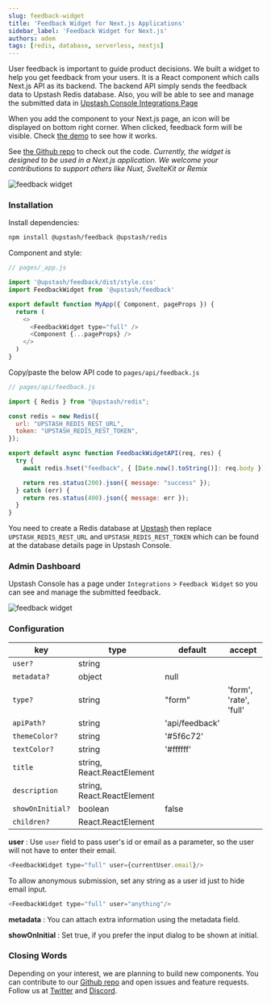 ```yaml
---
slug: feedback-widget
title: 'Feedback Widget for Next.js Applications'
sidebar_label: 'Feedback Widget for Next.js'
authors: adem
tags: [redis, database, serverless, nextjs]
---
```


User feedback is important to guide product decisions. We built a widget to help you get feedback from your users. It is a React component which calls Next.js API as its backend. The backend API simply sends the feedback data to Upstash Redis database. Also, you will be able to see and manage the submitted data in [Upstash Console Integrations Page](https://console.upstash.com/integration/feedback)

When you add the component to your Next.js page, an icon will be displayed on bottom right corner. When clicked, feedback form will be visible. Check [the demo](https://upstash-feedback-widget.vercel.app/) to see how it works.

<!--truncate -->


See [the Github repo](https://github.com/upstash/feedback) to check out the code. *Currently, the widget is designed to be used in a Next.js application. We welcome your contributions to support others like Nuxt, SvelteKit or Remix*

![feedback widget](/img/blog/feedback/f1.png)
         

### Installation


Install dependencies:

```bash
npm install @upstash/feedback @upstash/redis
```

Component and style:

```js
// pages/_app.js

import '@upstash/feedback/dist/style.css'
import FeedbackWidget from '@upstash/feedback'

export default function MyApp({ Component, pageProps }) {
  return (
    <>
      <FeedbackWidget type="full" />
      <Component {...pageProps} />
    </>
  )
}
```
     
Copy/paste the below API code to `pages/api/feedback.js`
```javascript
// pages/api/feedback.js

import { Redis } from "@upstash/redis";

const redis = new Redis({
  url: "UPSTASH_REDIS_REST_URL",
  token: "UPSTASH_REDIS_REST_TOKEN",
});

export default async function FeedbackWidgetAPI(req, res) {
  try {
    await redis.hset("feedback", { [Date.now().toString()]: req.body });

    return res.status(200).json({ message: "success" });
  } catch (err) {
    return res.status(400).json({ message: err });
  }
}
```

You need to create a Redis database at [Upstash](https://console.upstash.com) then replace `UPSTASH_REDIS_REST_URL` and `UPSTASH_REDIS_REST_TOKEN` which can be found at the database details page in Upstash Console.


### Admin Dashboard

Upstash Console has a page under `Integrations` > `Feedback Widget` so you can see and manage the submitted feedback. 

![feedback widget](/img/blog/feedback/f2.png)


### Configuration


| key            | type                         | default        | accept                 | 
| -------------- | ---------------------------- | -------------- | ---------------------- |
| `user?`        | string                       |                |                        |
| `metadata?`    | object                       | null           |                        |
| `type?`        | string                       | "form"         | 'form', 'rate', 'full' |
| `apiPath?`     | string                       | 'api/feedback' |                        |
| `themeColor?`  | string                       | '#5f6c72'      |                        |
| `textColor?`   | string                       | '#ffffff'      |                        |
| `title`        | string, React.ReactElement |                |                        |
| `description`  | string, React.ReactElement |                |                        |
| `showOnInitial?` | boolean                      | false          |                        |
| `children?`    | React.ReactElement           |                |                        |


   
**user** : Use `user` field to pass user's id or email as a parameter, so the user will not have to enter their email.
``` javascript
<FeedbackWidget type="full" user={currentUser.email}/>
```


To allow anonymous submission, set any string as a user id just to hide email input.

``` javascript
<FeedbackWidget type="full" user="anything"/>
```

**metadata** : You can attach extra information using the metadata field.

**showOnInitial** : Set true, if you prefer the input dialog to be shown at initial.


### Closing Words

Depending on your interest, we are planning to build new components. You can contribute to our [Github repo](https://github.com/upstash/feedback) and open issues and feature requests. Follow us at [Twitter](https://twitter.com/upstash) and [Discord](https://discord.gg/w9SenAtbme).

